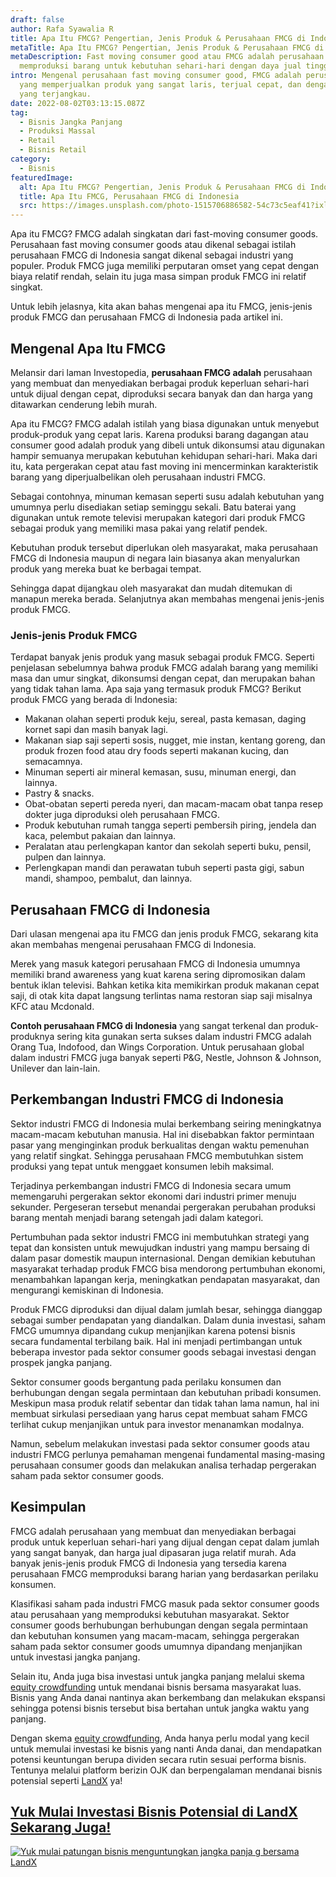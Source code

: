 ```yaml
---
draft: false
author: Rafa Syawalia R
title: Apa Itu FMCG? Pengertian, Jenis Produk & Perusahaan FMCG di Indonesia
metaTitle: Apa Itu FMCG? Pengertian, Jenis Produk & Perusahaan FMCG di Indonesia
metaDescription: Fast moving consumer good atau FMCG adalah perusahaan yang
  memproduksi barang untuk kebutuhan sehari-hari dengan daya jual tinggi.
intro: Mengenal perusahaan fast moving consumer good, FMCG adalah perusahaan
  yang memperjualkan produk yang sangat laris, terjual cepat, dan dengan harga
  yang terjangkau.
date: 2022-08-02T03:13:15.087Z
tag:
  - Bisnis Jangka Panjang
  - Produksi Massal
  - Retail
  - Bisnis Retail
category:
  - Bisnis
featuredImage:
  alt: Apa Itu FMCG? Pengertian, Jenis Produk & Perusahaan FMCG di Indonesia
  title: Apa Itu FMCG, Perusahaan FMCG di Indonesia
  src: https://images.unsplash.com/photo-1515706886582-54c73c5eaf41?ixlib=rb-1.2.1&ixid=MnwxMjA3fDB8MHxwaG90by1wYWdlfHx8fGVufDB8fHx8&auto=format&fit=crop&w=2070&q=80
---
```

Apa itu FMCG? FMCG adalah singkatan dari fast-moving consumer goods. Perusahaan fast moving consumer goods atau dikenal sebagai istilah perusahaan FMCG di Indonesia sangat dikenal sebagai industri yang populer. Produk FMCG juga memiliki perputaran omset yang cepat dengan biaya relatif rendah, selain itu juga masa simpan produk FMCG ini relatif singkat.

Untuk lebih jelasnya, kita akan bahas mengenai apa itu FMCG, jenis-jenis produk FMCG dan perusahaan FMCG di Indonesia pada artikel ini.

## Mengenal Apa Itu FMCG

Melansir dari laman Investopedia, **perusahaan FMCG adalah** perusahaan yang membuat dan menyediakan berbagai produk keperluan sehari-hari untuk dijual dengan cepat, diproduksi secara banyak dan dan harga yang ditawarkan cenderung lebih murah.

Apa itu FMCG? FMCG adalah istilah yang biasa digunakan untuk menyebut produk-produk yang cepat laris. Karena produksi barang dagangan atau consumer good adalah produk yang dibeli untuk dikonsumsi atau digunakan hampir semuanya merupakan kebutuhan kehidupan sehari-hari. Maka dari itu, kata pergerakan cepat atau fast moving ini mencerminkan karakteristik barang yang diperjualbelikan oleh perusahaan industri FMCG.

Sebagai contohnya, minuman kemasan seperti susu adalah kebutuhan yang umumnya perlu disediakan setiap seminggu sekali. Batu baterai yang digunakan untuk remote televisi merupakan kategori dari produk FMCG sebagai produk yang memiliki masa pakai yang relatif pendek.

Kebutuhan produk tersebut diperlukan oleh masyarakat, maka perusahaan FMCG di Indonesia maupun di negara lain biasanya akan menyalurkan produk yang mereka buat ke berbagai tempat.

Sehingga dapat dijangkau oleh masyarakat dan mudah ditemukan di manapun mereka berada. Selanjutnya akan membahas mengenai jenis-jenis produk FMCG.

### Jenis-jenis Produk FMCG

Terdapat banyak jenis produk yang masuk sebagai produk FMCG. Seperti penjelasan sebelumnya bahwa produk FMCG adalah barang yang memiliki masa dan umur singkat, dikonsumsi dengan cepat, dan merupakan bahan yang tidak tahan lama. Apa saja yang termasuk produk FMCG? Berikut produk FMCG yang berada di Indonesia:

* Makanan olahan seperti produk keju, sereal, pasta kemasan, daging kornet sapi dan masih banyak lagi.
* Makanan siap saji seperti sosis, nugget, mie instan, kentang goreng, dan produk frozen food atau dry foods seperti makanan kucing, dan semacamnya.
* Minuman seperti air mineral kemasan, susu, minuman energi, dan lainnya.
* Pastry & snacks.
* Obat-obatan seperti pereda nyeri, dan macam-macam obat tanpa resep dokter juga diproduksi oleh perusahaan FMCG.
* Produk kebutuhan rumah tangga seperti pembersih piring, jendela dan kaca, pelembut pakaian dan lainnya.
* Peralatan atau perlengkapan kantor dan sekolah seperti buku, pensil, pulpen dan lainnya.
* Perlengkapan mandi dan perawatan tubuh seperti pasta gigi, sabun mandi, shampoo, pembalut, dan lainnya.

## Perusahaan FMCG di Indonesia

Dari ulasan mengenai apa itu FMCG dan jenis produk FMCG, sekarang kita akan membahas mengenai perusahaan FMCG di Indonesia. 

Merek yang masuk kategori perusahaan FMCG di Indonesia umumnya memiliki brand awareness yang kuat karena  sering dipromosikan dalam bentuk iklan televisi. Bahkan ketika kita memikirkan produk makanan cepat saji, di otak kita dapat langsung terlintas nama restoran siap saji misalnya KFC atau Mcdonald.

**Contoh perusahaan FMCG di Indonesia** yang sangat terkenal dan produk-produknya sering kita gunakan serta sukses dalam industri FMCG adalah Orang Tua, Indofood, dan Wings Corporation. Untuk perusahaan global dalam industri FMCG juga banyak seperti P&G, Nestle, Johnson & Johnson, Unilever dan lain-lain. 

## Perkembangan Industri FMCG di Indonesia

Sektor industri FMCG di Indonesia mulai berkembang seiring meningkatnya macam-macam kebutuhan manusia. Hal ini disebabkan faktor permintaan pasar yang menginginkan produk berkualitas dengan waktu pemenuhan yang relatif singkat. Sehingga perusahaan FMCG membutuhkan sistem produksi yang tepat untuk menggaet konsumen lebih maksimal. 

Terjadinya perkembangan industri FMCG di Indonesia secara umum memengaruhi pergerakan sektor ekonomi dari industri primer menuju sekunder. Pergeseran tersebut menandai pergerakan perubahan produksi barang mentah menjadi barang setengah jadi dalam kategori.

Pertumbuhan pada sektor industri FMCG ini membutuhkan strategi yang tepat dan konsisten untuk mewujudkan industri yang mampu bersaing di dalam pasar domestik maupun internasional. Dengan demikian kebutuhan masyarakat terhadap produk FMCG bisa mendorong pertumbuhan ekonomi, menambahkan lapangan kerja, meningkatkan pendapatan masyarakat, dan mengurangi kemiskinan di Indonesia. 

Produk FMCG diproduksi dan dijual dalam jumlah besar, sehingga dianggap sebagai sumber pendapatan yang diandalkan. Dalam dunia investasi, saham FMCG umumnya dipandang cukup menjanjikan karena potensi bisnis secara fundamental terbilang baik. Hal ini menjadi pertimbangan untuk beberapa investor pada sektor consumer goods sebagai investasi dengan prospek jangka panjang.

Sektor consumer goods bergantung pada perilaku konsumen dan berhubungan dengan segala permintaan dan kebutuhan pribadi konsumen. Meskipun masa produk relatif sebentar dan tidak tahan lama namun, hal ini membuat sirkulasi persediaan yang harus cepat membuat saham FMCG terlihat cukup menjanjikan untuk para investor menanamkan modalnya.

Namun, sebelum melakukan investasi pada sektor consumer goods atau industri FMCG perlunya pemahaman mengenai fundamental masing-masing perusahaan consumer goods dan melakukan analisa terhadap pergerakan saham pada sektor consumer goods. 

## Kesimpulan

FMCG adalah perusahaan yang membuat dan menyediakan berbagai produk untuk keperluan sehari-hari yang dijual dengan cepat dalam jumlah yang sangat banyak, dan harga jual dipasaran juga relatif murah. Ada banyak jenis-jenis produk FMCG di Indonesia yang tersedia karena perusahaan FMCG memproduksi barang harian yang berdasarkan perilaku konsumen.

Klasifikasi saham pada industri FMCG masuk pada sektor consumer goods atau perusahaan yang memproduksi kebutuhan masyarakat. Sektor consumer goods berhubungan berhubungan dengan segala permintaan dan kebutuhan konsumen yang macam-macam, sehingga pergerakan saham pada sektor consumer goods umumnya dipandang menjanjikan untuk investasi jangka panjang.

Selain itu, Anda juga bisa  investasi untuk jangka panjang melalui skema [equity crowdfunding](https://landx.id/) untuk mendanai bisnis bersama masyarakat luas. Bisnis yang Anda danai nantinya akan berkembang dan melakukan ekspansi sehingga potensi bisnis tersebut bisa bertahan untuk jangka waktu yang panjang.

Dengan skema [equity crowdfunding](https://landx.id/), Anda hanya perlu modal yang kecil untuk memulai investasi ke bisnis yang nanti Anda danai, dan mendapatkan potensi keuntungan berupa dividen secara rutin sesuai performa bisnis. Tentunya melalui platform berizin OJK dan berpengalaman mendanai bisnis potensial seperti [LandX](https://landx.id/) ya!

## [Yuk Mulai Investasi Bisnis Potensial di LandX Sekarang Juga!](https://landx.id/project/?utm_source=Blog&utm_medium=organic+keyword&utm_campaign=blog&utm_id=Blog)

<!--StartFragment-->

[![Yuk mulai patungan bisnis menguntungkan jangka panja g bersama LandX](https://accountgram-production.sfo2.cdn.digitaloceanspaces.com/landx_ghost/2021/09/Equity-Crowdfunding-di-Indonesia-1--3.png)](https://landx.id/project/?utm_source=Blog&utm_medium=organic+keyword&utm_campaign=blog&utm_id=Blog)

<!--EndFragment-->